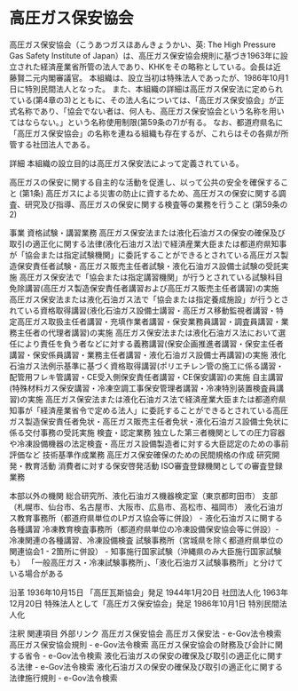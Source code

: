 # 高圧ガス保安協会

高圧ガス保安協会（こうあつガスほあんきょうかい、英: The High Pressure Gas Safety Institute of Japan）は、高圧ガス保安協会規則に基づき1963年に設立された経済産業省所管の法人であり、KHKをその略称としている。会長は近藤賢二元内閣審議官。
本組織は、設立当初は特殊法人であったが、1986年10月1日に特別民間法人となった。
また、本組織の詳細は高圧ガス保安法に定められている(第4章の3)とともに、その法人名については、「高圧ガス保安協会」が正式名称であり、「協会でない者は、何人も、高圧ガス保安協会という名称を用いてはならない。」という名称使用制限(第59条の7)が有る。
なお、都道府県名に「高圧ガス保安協会」の名称を連ねる組織も存在するが、これらはその各県が所管する社団法人である。

詳細
本組織の設立目的は高圧ガス保安法によって定義されている。

高圧ガスの保安に関する自主的な活動を促進し、以って公共の安全を確保すること (第1条)
高圧ガスによる災害の防止に資するため、高圧ガスの保安に関する調査、研究及び指導、高圧ガスの保安に関する検査等の業務を行うこと (第59条の2)

事業
資格試験・講習業務
高圧ガス保安法または液化石油ガスの保安の確保及び取引の適正化に関する法律(液化石油ガス法)で経済産業大臣または都道府県知事が「協会または指定試験機関」に委託することができるとされている高圧ガス製造保安責任者試験・高圧ガス販売主任者試験・液化石油ガス設備士試験の受託実施
高圧ガス保安法で「協会または指定講習機関」が行うとされている試験科目免除講習(高圧ガス製造保安責任者講習および高圧ガス販売主任者講習)の実施
高圧ガス保安法または液化石油ガス法で「協会または指定養成施設」が行うとされている資格取得講習(液化石油ガス設備士講習・高圧ガス移動監視者講習・特定高圧ガス取扱主任者講習・充填作業者講習・保安業務員講習・調査員講習・業務主任者の代理者講習)の実施
高圧ガス保安法または液化石油ガス法において選任により責任を負う者などに対する義務講習(保安企画推進者講習・保安主任者講習・保安係員講習・業務主任者講習・液化石油ガス設備士再講習)の実施
液化石油ガス法例示基準に基づく資格取得講習(ポリエチレン管の施工に係る講習・配管用フレキ管講習・CE受入側保安責任者講習・CE保安講習)の実施
自主講習(特殊材料ガス保安講習・冷凍空調工事保安管理者講習・冷凍特別装置検査員講習)の実施
高圧ガス保安法または液化石油ガス法で経済産業大臣または都道府県知事が「経済産業省令で定める法人」に委託することができるとされている高圧ガス製造保安責任者免状・高圧ガス販売主任者免状・液化石油ガス設備士免状に係る交付事務の受託実施
検査・認定業務
独立した第三者機関としての圧力容器や冷凍設備機器の法定検査・高圧ガス設備製造者に対する大臣認定のための事前評価など
技術基準作成業務
高圧ガス保安確保のための民間規格の作成
研究開発・教育活動
消費者に対する保安啓発活動
ISO審査登録機関としての審査登録業務

本部以外の機関
総合研究所、液化石油ガス機器検定室（東京都町田市）
支部（札幌市、仙台市、名古屋市、大阪市、広島市、高松市、福岡市）
液化石油ガス教育事務所（都道府県単位のLPガス協会等に併設） - 液化石油ガスに関する各種講習
冷凍教育検査事務所（都道府県単位の冷凍設備保安協会等に併設）- 冷凍関連の各種講習、冷凍設備検査
試験事務所（宮城県を除く都道府県単位の関連協会1 - 2箇所に併設） - 知事施行国家試験（沖縄県のみ大臣施行国家試験も）
「一般高圧ガス・冷凍試験事務所」、「液化石油ガス試験事務所」と分けている場合がある

沿革
1936年10月15日 「高圧瓦斯協会」発足
1944年1月20日 社団法人化
1963年12月20日 特殊法人として「高圧ガス保安協会」発足
1986年10月1日 特別民間法人化

注釈
関連項目
外部リンク
高圧ガス保安協会
高圧ガス保安法 - e-Gov法令検索
高圧ガス保安協会規則 - e-Gov法令検索
高圧ガス保安協会の財務及び会計に関する省令 - e-Gov法令検索
液化石油ガスの保安の確保及び取引の適正化に関する法律 - e-Gov法令検索
液化石油ガスの保安の確保及び取引の適正化に関する法律施行規則 - e-Gov法令検索
